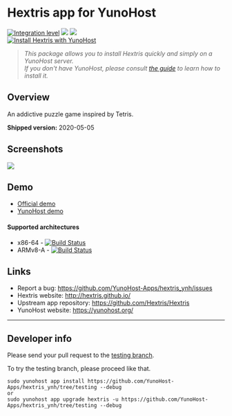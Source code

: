 # Hextris app for YunoHost

[![Integration level](https://dash.yunohost.org/integration/hextris.svg)](https://dash.yunohost.org/appci/app/hextris) ![](https://ci-apps.yunohost.org/ci/badges/hextris.status.svg) ![](https://ci-apps.yunohost.org/ci/badges/hextris.maintain.svg)  
[![Install Hextris with YunoHost](https://install-app.yunohost.org/install-with-yunohost.png)](https://install-app.yunohost.org/?app=hextris)

> *This package allows you to install Hextris quickly and simply on a YunoHost server.  
If you don't have YunoHost, please consult [the guide](https://yunohost.org/#/install) to learn how to install it.*

## Overview
An addictive puzzle game inspired by Tetris.

**Shipped version:** 2020-05-05

## Screenshots

![](https://raw.githubusercontent.com/YunoHost-Apps/hextris_ynh/master/screenshot.jpg)

## Demo

* [Official demo](http://hextris.io/)
* [YunoHost demo](https://demo.yunohost.org/hextris/)

#### Supported architectures

* x86-64 - [![Build Status](https://ci-apps.yunohost.org/ci/logs/hextris%20%28Apps%29.svg)](https://ci-apps.yunohost.org/ci/apps/hextris/)
* ARMv8-A - [![Build Status](https://ci-apps-arm.yunohost.org/ci/logs/hextris%20%28Apps%29.svg)](https://ci-apps-arm.yunohost.org/ci/apps/hextris/)

## Links

 * Report a bug: https://github.com/YunoHost-Apps/hextris_ynh/issues
 * Hextris website: http://hextris.github.io/
 * Upstream app repository: https://github.com/Hextris/Hextris
 * YunoHost website: https://yunohost.org/

---

Developer info
----------------

Please send your pull request to the [testing branch](https://github.com/YunoHost-Apps/hextris_ynh/tree/testing).

To try the testing branch, please proceed like that.
```
sudo yunohost app install https://github.com/YunoHost-Apps/hextris_ynh/tree/testing --debug
or
sudo yunohost app upgrade hextris -u https://github.com/YunoHost-Apps/hextris_ynh/tree/testing --debug
```
